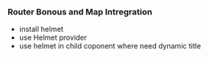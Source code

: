 ### Router Bonous and Map Intregration 
- install helmet
- use Helmet provider
- use helmet in child coponent where need dynamic title